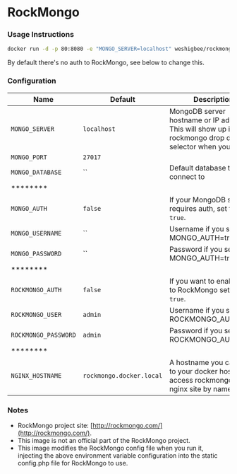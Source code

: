 RockMongo
=======================

### Usage Instructions

``` bash
docker run -d -p 80:8080 -e "MONGO_SERVER=localhost" weshigbee/rockmongo  
```
By default there's no auth to RockMongo, see below to change this.

### Configuration

Name                              | Default         | Description
----------------------------------|-----------------|------------
`MONGO_SERVER`                    |`localhost`      | MongoDB server hostname or IP address. This will show up in rockmongo drop down selector when you login.
`MONGO_PORT`                      |`27017`          |
`MONGO_DATABASE`                  |``               | Default database to connect to
********| | 
`MONGO_AUTH`                      |`false`          | If your MongoDB server requires auth, set this to `true`.
`MONGO_USERNAME`                  |``               | Username if you set MONGO_AUTH=true
`MONGO_PASSWORD`                  |``               | Password if you set MONGO_AUTH=true
********| | 
`ROCKMONGO_AUTH`                  |`false`          | If you want to enable login to RockMongo set this to `true`.
`ROCKMONGO_USER`                  |`admin`          | Username if you set ROCKMONGO_AUTH=true
`ROCKMONGO_PASSWORD`              |`admin`          | Password if you set ROCKMONGO_AUTH=true
********| | 
`NGINX_HOSTNAME`                  |`rockmongo.docker.local` | A hostname you can bind to your docker host's IP to access rockmongo's nginx site by name.

### Notes

- RockMongo project site: [http://rockmongo.com/](http://rockmongo.com/).
- This image is not an official part of the RockMongo project.
- This image modifies the RockMongo config file when you run it, injecting the above environment variable configuration into the static config.php file for RockMongo to use.
